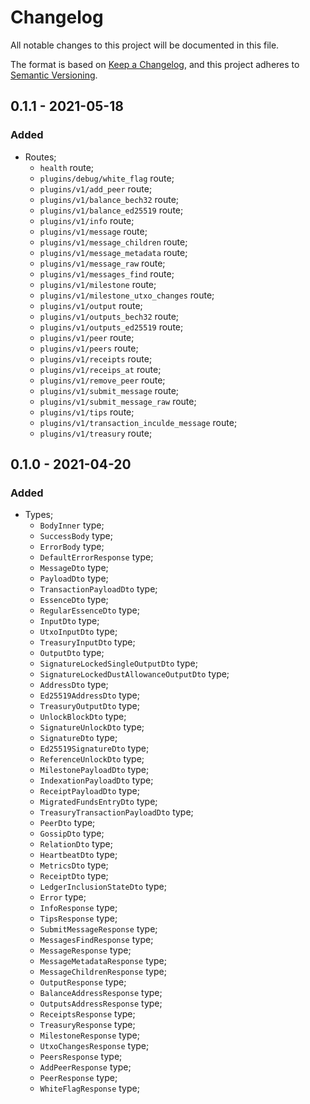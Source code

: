 # Changelog

All notable changes to this project will be documented in this file.

The format is based on [Keep a Changelog](https://keepachangelog.com/en/1.0.0/),
and this project adheres to [Semantic Versioning](https://semver.org/spec/v2.0.0.html).

<!-- ## Unreleased - YYYY-MM-DD

### Added

### Changed

### Deprecated

### Removed

### Fixed

### Security -->

## 0.1.1 - 2021-05-18

### Added
- Routes;
  - `health` route;
  - `plugins/debug/white_flag` route;
  - `plugins/v1/add_peer` route;
  - `plugins/v1/balance_bech32` route;
  - `plugins/v1/balance_ed25519` route;
  - `plugins/v1/info` route;
  - `plugins/v1/message` route;
  - `plugins/v1/message_children` route; 
  - `plugins/v1/message_metadata` route; 
  - `plugins/v1/message_raw` route;
  - `plugins/v1/messages_find` route;
  - `plugins/v1/milestone` route;  
  - `plugins/v1/milestone_utxo_changes` route;    
  - `plugins/v1/output` route;     
  - `plugins/v1/outputs_bech32` route;    
  - `plugins/v1/outputs_ed25519` route;  
  - `plugins/v1/peer` route;    
  - `plugins/v1/peers` route;      
  - `plugins/v1/receipts` route;        
  - `plugins/v1/receips_at` route;   
  - `plugins/v1/remove_peer` route;     
  - `plugins/v1/submit_message` route;    
  - `plugins/v1/submit_message_raw` route;  
  - `plugins/v1/tips` route;    
  - `plugins/v1/transaction_inculde_message` route;      
  - `plugins/v1/treasury` route; 

## 0.1.0 - 2021-04-20

### Added

- Types;
  - `BodyInner` type;
  - `SuccessBody` type;
  - `ErrorBody` type;
  - `DefaultErrorResponse` type;
  - `MessageDto` type;
  - `PayloadDto` type;
  - `TransactionPayloadDto` type;
  - `EssenceDto` type;
  - `RegularEssenceDto` type;
  - `InputDto` type;
  - `UtxoInputDto` type;
  - `TreasuryInputDto` type;
  - `OutputDto` type;
  - `SignatureLockedSingleOutputDto` type;
  - `SignatureLockedDustAllowanceOutputDto` type;
  - `AddressDto` type;
  - `Ed25519AddressDto` type;
  - `TreasuryOutputDto` type;
  - `UnlockBlockDto` type;
  - `SignatureUnlockDto` type;
  - `SignatureDto` type;
  - `Ed25519SignatureDto` type;
  - `ReferenceUnlockDto` type;
  - `MilestonePayloadDto` type;
  - `IndexationPayloadDto` type;
  - `ReceiptPayloadDto` type;
  - `MigratedFundsEntryDto` type;
  - `TreasuryTransactionPayloadDto` type;
  - `PeerDto` type;
  - `GossipDto` type;
  - `RelationDto` type;
  - `HeartbeatDto` type;
  - `MetricsDto` type;
  - `ReceiptDto` type;
  - `LedgerInclusionStateDto` type;
  - `Error` type;
  - `InfoResponse` type;
  - `TipsResponse` type;
  - `SubmitMessageResponse` type;
  - `MessagesFindResponse` type;
  - `MessageResponse` type;
  - `MessageMetadataResponse` type;
  - `MessageChildrenResponse` type;
  - `OutputResponse` type;
  - `BalanceAddressResponse` type;
  - `OutputsAddressResponse` type;
  - `ReceiptsResponse` type;
  - `TreasuryResponse` type;
  - `MilestoneResponse` type;
  - `UtxoChangesResponse` type;
  - `PeersResponse` type;
  - `AddPeerResponse` type;
  - `PeerResponse` type;
  - `WhiteFlagResponse` type;
